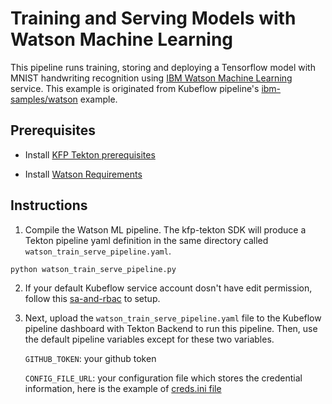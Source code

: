 # Training and Serving Models with Watson Machine Learning

This pipeline runs training, storing and deploying a Tensorflow model with MNIST handwriting recognition using [IBM Watson Machine Learning](https://www.ibm.com/cloud/machine-learning) service. This example is originated from Kubeflow pipeline's [ibm-samples/watson](https://github.com/kubeflow/pipelines/tree/master/samples/contrib/ibm-samples/watson) example.

## Prerequisites 
- Install [KFP Tekton prerequisites](/samples/README.md)

- Install [Watson Requirements](https://github.com/kubeflow/pipelines/tree/master/samples/contrib/ibm-samples/watson#requirements) 

## Instructions

1. Compile the Watson ML pipeline. The kfp-tekton SDK will produce a Tekton pipeline yaml definition in the same directory called `watson_train_serve_pipeline.yaml`.
```shell
python watson_train_serve_pipeline.py
```
2. If your default Kubeflow service account dosn't have edit permission, follow this [sa-and-rbac](/sdk/sa-and-rbac.md) to setup.

3. Next, upload the `watson_train_serve_pipeline.yaml` file to the Kubeflow pipeline dashboard with Tekton Backend to run this pipeline. Then, use the default pipeline variables except for these two variables. 

    `GITHUB_TOKEN`: your github token

    `CONFIG_FILE_URL`: your configuration file which stores the credential information, here is the example of [creds.ini file](https://github.com/kubeflow/pipelines/blob/master/samples/contrib/ibm-samples/watson/credentials/creds.ini) 


